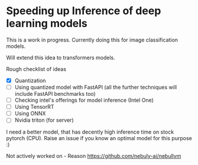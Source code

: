 # Speeding up Inference of deep learning models

This is a work in progress. Currently doing this for image classification models.

Will extend this idea to transformers models.


Rough checklist of ideas

- [X] Quantization
- [ ] Using quantized model with FastAPI (all the further techniques will include FastAPI benchmarks too)
- [ ] Checking intel's offerings for model inference (Intel One)
- [ ] Using TensorRT
- [ ] Using ONNX
- [ ] Nvidia triton (for server)

I need a better model, that has decently high inference time on stock pytorch (CPU). Raise an issue if you know an optimal model for this purpose :)

Not actively worked on - Reason https://github.com/nebuly-ai/nebullvm
